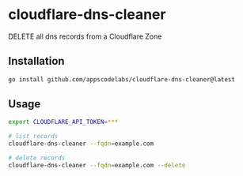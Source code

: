 # cloudflare-dns-cleaner

DELETE all dns records from a Cloudflare Zone

## Installation

```bash
go install github.com/appscodelabs/cloudflare-dns-cleaner@latest
```

## Usage

```bash
export CLOUDFLARE_API_TOKEN=***

# list records
cloudflare-dns-cleaner --fqdn=example.com

# delete records
cloudflare-dns-cleaner --fqdn=example.com --delete
```
